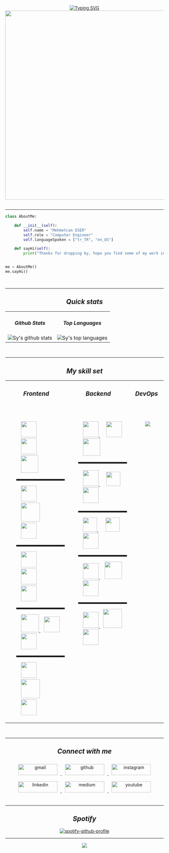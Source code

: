 <!-- hack the planet.gif-->
<!-- https://media.giphy.com/media/FnGJfc18tDDHy/giphy.gif -->
<!-- rocky.gif -->
<!-- https://media.giphy.com/media/l0HlLZiHatn0BLJde/giphy.gif -->

<div align="center">
<a href="https://git.io/typing-svg"><img src="https://readme-typing-svg.herokuapp.com?font=Leckerli+One&size=30&duration=4000&pause=500&color=F7DD2E&center=true&width=435&lines=Think+Twice+Code+Once!" alt="Typing SVG" /></a>
</div>

<!-- sherlock holmes.gif -->
<div align="center">
  <img src="https://media.giphy.com/media/fv8KclrYGp5dK/giphy.gif" align="center" width="600"/>
</div>

</br>
<hr>

<!-- about me code -->

```python
class AboutMe:

    def __init__(self):
        self.name = "Mehmetcan ESER"
        self.role = "Computer Engineer"
        self.languageSpoken = ["tr_TR", "en_US"]

    def sayHi(self):
        print("Thanks for dropping by, hope you find some of my work interesting.")


me = AboutMe()
me.sayHi()
```

</br>
<hr>

<!-- quick stats about me -->
<h2 align = "center"><em><strong> Quick stats </strong></em></h2>
<table>
  <tr>
    <th><h4><em><strong> Github Stats </strong></em></h4></th>
    <th><h4><em><strong> Top Languages </strong></em></h4></th>
  </tr>
  <tr>
    <td>
      <img src="https://github-readme-stats.vercel.app/api?username=mces58&show_icons=true&count_private=true&hide_border=false&bg_color=30,FD841F,9C2C77&title_color=fff&text_color=000" alt="Sy's github stats" />
    </td>
    <td>
      <img src="https://github-readme-stats.vercel.app/api/top-langs/?username=mces58&langs_count=9&hide_border=false&bg_color=70,181818,850E35&title_color=fff&text_color=fff" alt="Sy's top languages" />
    </td>
  </tr>
</table>

</br>
<hr>

<!-- my skill set -->
<h2 align = "center"><em><strong> My skill set </strong></em></h2>
<table>
  <tr>
    <th>
      <h3><em><strong> Frontend </strong></em></h3>
    </th>
    <th>
      <h3><em><strong> Backend </strong></em></h3>
    </th>
    <th>
      <h3><em><strong> DevOps </strong></em></h3>
    </th>
  </tr>
  <tr>
    <td valign="top">
      <ul type="none">
        <li style="padding: 35px 15px 0">
          <a href="https://www.w3schools.com/html" target="_blank" title="html5" style="margin-right: 20px">
            <img src="https://cdn.jsdelivr.net/gh/devicons/devicon@latest/icons/html5/html5-original.svg" width="50" />
          </a>
          <a href="https://www.w3schools.com/css" target="_blank" title="css3" style="margin-right: 20px">
            <img src="https://cdn.jsdelivr.net/gh/devicons/devicon@latest/icons/css3/css3-original.svg" width="50" />
          </a>
          <a href="https://getbootstrap.com" target="_blank" title="bootstrap">
            <img src="https://cdn.jsdelivr.net/gh/devicons/devicon@latest/icons/bootstrap/bootstrap-original.svg" width="55" />
          </a>
        </li>
        <hr style="height: 5px" />
        <li style="padding: 0 15px">
          <a href="https://tailwindcss.com" target="_blank" title="tailwindcss" style="margin-right: 15px">
            <img src="https://cdn.jsdelivr.net/gh/devicons/devicon@latest/icons/tailwindcss/tailwindcss-original.svg" width="50" />
          </a>
          <a href="https://babeljs.io" target="_blank" title="babel" style="margin-right: 15px">
            <img src="https://cdn.jsdelivr.net/gh/devicons/devicon@latest/icons/babel/babel-original.svg" width="60" />
          </a>
          <a href="https://webpack.js.org" target="_blank" title="webpack">
            <img src="https://cdn.jsdelivr.net/gh/devicons/devicon@latest/icons/webpack/webpack-original.svg" width="50" />
          </a>
        </li>
        <hr style="height: 5px" />
        <li style="padding: 0 15px">
          <a href="https://reactjs.org" target="_blank" title="react" style="margin-right: 20px">
            <img src="https://cdn.jsdelivr.net/gh/devicons/devicon@latest/icons/react/react-original.svg" width="50" />
          </a>
          <a href="https://vitejs.dev" target="_blank" title="vite" style="margin-right: 20px">
            <img src="https://cdn.jsdelivr.net/gh/devicons/devicon@latest/icons/vitejs/vitejs-original.svg" width="50" />
          </a>
          <a href="https://nextjs.org" target="_blank" title="next.js">
            <img src="https://cdn.jsdelivr.net/gh/devicons/devicon@latest/icons/nextjs/nextjs-original.svg" width="50" />
          </a>
        </li>
        <hr style="height: 5px" />
        <li style="padding: 0 15px">
          <a href="https://reactnative.dev" target="_blank" title="react-native" style="margin-right: 12px">
            <img src="https://img.icons8.com/?&id=t4YbEbA834uH&format=png" width="57" />
          </a>
          <a href="https://docs.expo.dev" target="_blank" title="expo" style="margin-right: 20px">
            <img src="https://img.icons8.com/?id=IpN1evivrDWO&format=png&color=FFFFFF" width="50" />
          </a>
          <a href="https://redux.js.org" target="_blank" title="redux">
            <img src="https://cdn.jsdelivr.net/gh/devicons/devicon@latest/icons/redux/redux-original.svg" width="50" />
          </a>
        </li>
        <hr style="height: 5px" />
        <li style="padding: 0 15px">
          <a href="https://firebase.google.com" target="_blank" title="firebase" style="margin-right: 15px">
            <img src="https://cdn.jsdelivr.net/gh/devicons/devicon@latest/icons/firebase/firebase-original.svg" width="50" />
          </a>
          <a href="https://www.npmjs.com" target="_blank" title="npm" style="margin-right: 15px">
            <img src="https://img.icons8.com/?id=24895&format=png" width="60" />
          </a>
          <a href="https://www.figma.com" target="_blank" title="figma">
            <img src="https://cdn.jsdelivr.net/gh/devicons/devicon@latest/icons/figma/figma-original.svg" width="50" />
          </a>
        </li>
      </ul>
    </td>
    <td valign="top">
      <ul type="none">
        <li style="padding: 35px 15px 0">
          <a href="https://www.w3schools.com/c/c_intro.php" target="_blank" title="c" style="margin-right: 20px">
            <img src="https://cdn.jsdelivr.net/gh/devicons/devicon@latest/icons/c/c-original.svg" width="50" />
          </a>
          <a href="https://learn.microsoft.com/en-us/dotnet/csharp" target="_blank" title="c#" style="margin-right: 15px">
            <img src="https://cdn.jsdelivr.net/gh/devicons/devicon@latest/icons/csharp/csharp-original.svg" width="50" />
          </a>
          <a href="https://www.python.org" target="_blank" title="python">
            <img src="https://cdn.jsdelivr.net/gh/devicons/devicon@latest/icons/python/python-original.svg" width="55" />
          </a>
        </li>
        <hr style="height: 5px" />
        <li style="padding: 5px 15px">
          <a href="https://www.java.com/en" target="_blank" title="java" style="margin-right: 20px">
            <img src="https://cdn.jsdelivr.net/gh/devicons/devicon@latest/icons/java/java-original.svg" width="50" />
          </a>
          <a href="https://spring.io" target="_blank" title="spring" style="margin-right: 22px">
            <img src="https://cdn.jsdelivr.net/gh/devicons/devicon@latest/icons/spring/spring-original.svg" width="45" />
          </a>
          <a href="https://hibernate.org" target="_blank" title="hibernate">
            <img src="https://cdn.jsdelivr.net/gh/devicons/devicon@latest/icons/hibernate/hibernate-original.svg" width="50" />
          </a>
        </li>
        <hr style="height: 5px" />
        <li style="padding: 0px 15px">
          <a href="https://www.javascript.com" target="_blank" title="javascript" style="margin-right: 23px">
            <img src="https://cdn.jsdelivr.net/gh/devicons/devicon@latest/icons/javascript/javascript-original.svg" width="45" />
          </a>
          <a href="https://www.typescriptlang.org" target="_blank" title="typescript" style="margin-right: 17px">
            <img src="https://cdn.jsdelivr.net/gh/devicons/devicon@latest/icons/typescript/typescript-original.svg" width="45" />
          </a>
          <a href="https://go.dev" target="_blank" title="golang">
            <img src="https://cdn.jsdelivr.net/gh/devicons/devicon@latest/icons/go/go-original-wordmark.svg" width="50" />
          </a>
        </li>
        <hr style="height: 5px" />
        <li style="padding: 0px 15px">
          <a href="https://nodejs.org/en" target="_blank" title="nodejs" style="margin-right: 15px">
            <img src="https://img.icons8.com/?id=hsPbhkOH4FMe&format=png" width="50" />
          </a>
          <a href="https://expressjs.com" target="_blank" title="expressjs" style="margin-right: 15px">
            <img src="https://img.icons8.com/?id=2ZOaTclOqD4q&format=png" width="55" />
          </a>
          <a href="https://socket.io" target="_blank" title="socket.io">
            <img src="https://cdn.jsdelivr.net/gh/devicons/devicon@latest/icons/socketio/socketio-original.svg" width="50" />
          </a>
        </li>
        <hr style="height: 5px" />
        <li style="padding: 0 15px">
          <a href="https://www.mongodb.com" target="_blank" title="mongoDB" style="margin-right: 10px">
            <img src="https://cdn.jsdelivr.net/gh/devicons/devicon@latest/icons/mongodb/mongodb-original.svg" width="50" />
          </a>
          <a href="https://mongoosejs.com" target="_blank" title="mongoose" style="margin-right: 20px">
            <img src="https://cdn.jsdelivr.net/gh/devicons/devicon@latest/icons/mongoose/mongoose-original.svg" width="60" />
          </a>
          <a href="https://www.mysql.com" target="_blank" title="mysql">
            <img src="https://cdn.jsdelivr.net/gh/devicons/devicon@latest/icons/mysql/mysql-original.svg" width="50" />
          </a>
        </li>
      </ul>
    </td>
    <td valign="top">
      <ul type="none">
        <li style="padding: 35px 15px 0">
          <a href="https://git-scm.com" target="_blank" title="git" style="margin-right: 20px">
            <img src="https://img.icons8.com/?size=60&id=20906&format=png&color=000000" />
          </a>
        </li>
      </ul>
    </td>
  </tr>
</table>

<br/>  
<hr>

<!-- connect with me --->
<h2 align = "center"><em><strong> Connect with me </strong></em></h2>
<div align="center">
  <a href="https://ceser446@gmail.com" target="_blank">
  <img src=https://img.shields.io/badge/Gmail-D14836?style=for-the-badge&logo=gmail&color=rgb(52,168,83)&logoColor=white alt=gmail style="margin: 10px; width:125px; height:35px;" />
  </a>
  <a href="https://github.com/mces58" target="_blank">
  <img src=https://img.shields.io/badge/github-%2324292e.svg?&style=for-the-badge&logo=github&color=rgb(24,23,23)&logoColor=white alt=github style="margin: 10px; width:125px; height:35px" />
  </a>
  <a href="https://instagram.com/mces58" target="_blank">
  <img src=https://img.shields.io/badge/instagram-%23000000.svg?&style=for-the-badge&logo=instagram&color=rgb(216,53,74)&logoColor=white alt=instagram style="margin: 10px; width:125px; height:35px" />
  </a>
  <a href="https://linkedin.com/in/mces58" target="_blank">
  <img src=https://img.shields.io/badge/linkedin-%231E77B5.svg?&style=for-the-badge&logo=linkedin&color=rgb(10,102,194)&logoColor=white alt=linkedin style="margin: 10px; width:125px; height:35px" />
  </a>
  <a href="https://medium.com/@ceser446" target="_blank">
  <img src=https://img.shields.io/badge/medium-%23292929.svg?&style=for-the-badge&logo=medium&color=rgb(0,0,0)&logoColor=white alt=medium style="margin: 10px; width:125px; height:35px" />
  </a>
  <a href="https://www.youtube.com/channel/UCwkBsL4p43ktNKS0tP-fqiw" target="_blank">
  <img src=https://img.shields.io/badge/youtube-%23EE4831.svg?&style=for-the-badge&logo=youtube&color=rgb(255,0,0)&logoColor=white alt=youtube style="margin: 10px; width:125px; height:35px" />
  </a>  
</div>

<br/>
<hr>

<!-- music -->
<h2 align = "center"><em><strong> Spotify </strong></em></h2>
<div align="center">

[![spotify-github-profile](https://spotify-github-profile.kittinanx.com/api/view?uid=31v4s6i6rxks276x5y3odfmltlbi&cover_image=true&theme=default&show_offline=false&background_color=121212&interchange=true&bar_color=53b14f&bar_color_cover=false)](https://spotify-github-profile.kittinanx.com/api/view?uid=31v4s6i6rxks276x5y3odfmltlbi&redirect=true)

</div>

<hr>

<!-- profil visitor -->
<div align="center">
  <img src="https://komarev.com/ghpvc/?username=mces58&&style=flat-square" align="center" />
</div>
